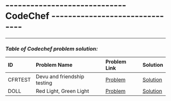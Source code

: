# ----------------------------- CodeChef -------------------------------

---

###         ***Table of Codechef problem solution:***

|  ID  | Problem Name  | Problem Link | Solution |
|:-    |:-             |:-            |:-        |
|CFRTEST| Devu and friendship testing|[Problem](https://www.codechef.com/practice/course/arrays-strings-sorting/INTARR01/problems/CFRTEST)|[Solution](https://github.com/mdshakibsami/Codechef/blob/main/Array/CFRTEST.cpp) |
|DOLL| Red Light, Green Light|[Problem](httphttps://www.codechef.com/INFI21Bproblems-old/DOLL)|[Solution](https://github.com/mdshakibsami/Codechef/blob/main/Array/DOLL.cpp) |


